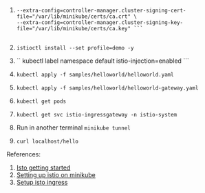 1.  ``` minikube start --memory=7851 --cpus=4 --kubernetes-version=v1.23.3 \
    --extra-config=controller-manager.cluster-signing-cert-file="/var/lib/minikube/certs/ca.crt" \
    --extra-config=controller-manager.cluster-signing-key-file="/var/lib/minikube/certs/ca.key" ```
    
    
2. ``` istioctl install --set profile=demo -y ```

3. ``  kubectl label namespace default istio-injection=enabled ```

4. ``` kubectl apply -f samples/helloworld/helloworld.yaml ```

5. ``` kubectl apply -f samples/helloworld/helloworld-gateway.yaml ```

6. ``` kubectl get pods ```

7. ``` kubectl get svc istio-ingressgateway -n istio-system ```

8.  Run in another terminal ``` minikube tunnel ```

9. ``` curl localhost/hello ```
    
References:
1. [Isto getting started](https://istio.io/latest/docs/setup/getting-started/)
2. [Setting up istio on minikube](https://medium.com/@jobinesh/setting-up-istio-on-minikube-for-running-bookinfo-demo-application-af25dab2a732)
3. [Setup isto ingress](https://medium.com/codex/setup-istio-ingress-traffic-management-on-minikube-725c5e6d767a)

